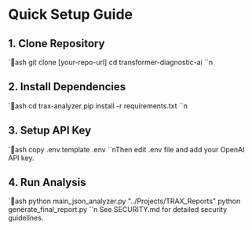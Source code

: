 ﻿# Quick Setup Guide

## 1. Clone Repository
`ash
git clone [your-repo-url]
cd transformer-diagnostic-ai
``n
## 2. Install Dependencies
`ash
cd trax-analyzer
pip install -r requirements.txt
``n
## 3. Setup API Key
`ash
copy .env.template .env
``nThen edit .env file and add your OpenAI API key.

## 4. Run Analysis
`ash
python main_json_analyzer.py "../Projects/TRAX_Reports"
python generate_final_report.py
``n
See SECURITY.md for detailed security guidelines.
